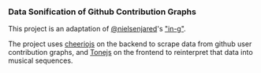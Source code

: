 ### Data Sonification of Github Contribution Graphs

This project is an adaptation of [@nielsenjared](https://github.com/nielsenjared)'s ["in-g"](https://github.com/nielsenjared/in-g). 

The project uses [cheeriojs](https://cheerio.js.org/) on the backend to scrape data from github user contribution graphs, and [Tonejs](https://tonejs.github.io/) on the frontend to reinterpret that data into musical sequences.  